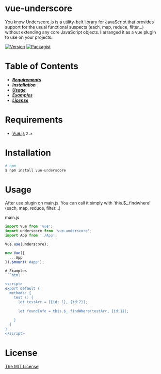 # vue-underscore

You know Underscore.js is a utility-belt library for JavaScript that provides support for the usual functional suspects (each, map, reduce, filter...) without extending any core JavaScript objects.
I arranged it as a vue plugin to use on your projects.

[![Version](https://img.shields.io/npm/v/vue-underscore.svg)](https://www.npmjs.com/package/vue-underscore)
[![Packagist](https://img.shields.io/packagist/l/doctrine/orm.svg?style=plastic)](https://www.npmjs.com/package/vue-underscore)


# Table of Contents
* [___Requirements___](#requirements)
* [___Installation___](#installation)
* [___Usage___](#usage)  
* [___Examples___](#examples)
* [___License___](#license)

# Requirements
- [Vue.js](https://github.com/vuejs/vue) `2.x` 


# Installation
```bash
# npm
$ npm install vue-underscore

```
# Usage
After use plugin on main.js. You can call it simply with 'this.$_.findwhere' (each, map, reduce, filter...)

main.js

```javascript
import Vue from 'vue';
import underscore from 'vue-underscore';
import App from './App';

Vue.use(underscore);

new Vue({
  ...App
}).$mount('#app');

# Examples
```html

<script>
export default {
  methods: {
    test () {
      let testArr = [{id: 1}, {id:2}];
  
      let foundInfo = this.$_.findWhere(testArr, {id:1});
    
    }
  }
}
</script>

```


# License

[The MIT License](http://opensource.org/licenses/MIT)
